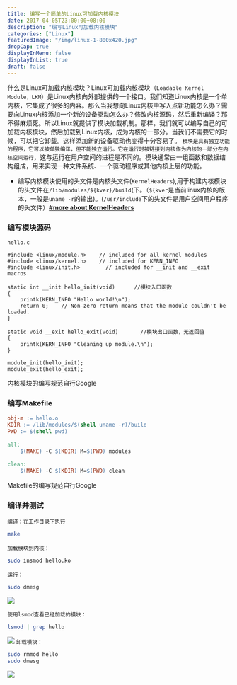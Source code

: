 ```yaml
---
title: 编写一个简单的Linux可加载内核模块
date: 2017-04-05T23:00:00+08:00
description: "编写Linux可加载内核模块"
categories: ["Linux"]
featuredImage: "/img/linux-1-800x420.jpg"
dropCap: true
displayInMenu: false
displayInList: true
draft: false
---
```


什么是Linux可加载内核模块？Linux可加载内核模块（`Loadable Kernel Module，LKM`）是Linux内核向外部提供的一个接口。我们知道Linux内核是一个单内核，它集成了很多的内容。那么当我想向Linux内核中写入点新功能怎么办？需要向Linux内核添加一个新的设备驱动怎么办？修改内核源码，然后重新编译？那不得麻烦死。所以Linux就提供了模块加载机制。那样，我们就可以编写自己的可加载内核模块，然后加载到Linux内核，成为内核的一部分。当我们不需要它的时候，可以把它卸载。这样添加新的设备驱动也变得十分容易了。
`模块是具有独立功能的程序，它可以被单独编译，但不能独立运行。它在运行时被链接到内核作为内核的一部分在内核空间运行`，这与运行在用户空间的进程是不同的。模块通常由一组函数和数据结构组成，用来实现一种文件系统、一个驱动程序或其他内核上层的功能。


<!-- more -->

- 编写内核模块使用的头文件是内核头文件(`KernelHeaders`),用于构建内核模块的头文件在`/lib/modules/${kver}/build`(下。（`${kver`是当前linux内核的版本，一般是`uname -r`的输出)。(`/usr/include`下的头文件是用户空间用户程序的头文件）**[#more about KernelHeaders](https://kernelnewbies.org/KernelHeaders)**

### 编写模块源码
`hello.c`
```1c
#include <linux/module.h>    // included for all kernel modules
#include <linux/kernel.h>    // included for KERN_INFO
#include <linux/init.h>        // included for __init and __exit macros

static int __init hello_init(void)      //模块入口函数
{
    printk(KERN_INFO "Hello world!\n");
    return 0;    // Non-zero return means that the module couldn't be loaded.
}

static void __exit hello_exit(void)       //模块出口函数，无返回值
{
    printk(KERN_INFO "Cleaning up module.\n");
}

module_init(hello_init);
module_exit(hello_exit);
```
内核模块的编写规范自行Google

### 编写Makefile
```makefile
obj-m := hello.o
KDIR := /lib/modules/$(shell uname -r)/build
PWD := $(shell pwd)
 
all:
	$(MAKE) -C $(KDIR) M=$(PWD) modules
 
clean:
	$(MAKE) -C $(KDIR) M=$(PWD) clean
```
Makefile的编写规范自行Google
### 编译并测试
`编译：在工作目录下执行`
```bash
make
```
`加载模块到内核：`
```bash
sudo insmod hello.ko
```
`运行：`
```bash
sudo dmesg
```
![](../../static/img/linux-modules/linux-modules-1.png)

`使用lsmod查看已经加载的模块：`
```bash
lsmod | grep hello
```
![](../../static/img/linux-modules/linux-modules-2.png)
`卸载模块：`
```bash
sudo rmmod hello
sudo dmesg
```
![](../../static/img/linux-modules/linux-modules-3.png)
